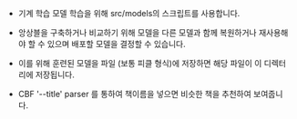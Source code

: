
- 기계 학습 모델 학습을 위해 src/models의 스크립트를 사용합니다. 
- 앙상블을 구축하거나 비교하기 위해 모델을 다른 모델과 함께 복원하거나 재사용해야 할 수 있으며 배포할 모델을 결정할 수 있습니다. 
- 이를 위해 훈련된 모델을 파일 (보통 피클 형식)에 저장하면 해당 파일이 이 디렉터리에 저장됩니다.


- CBF 
'--title' parser 를 통하여 책이름을 넣으면 비슷한 책을 추천하여 보여줍니다.
